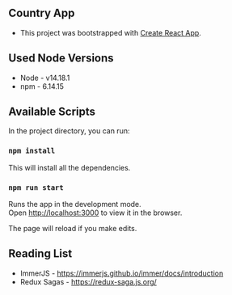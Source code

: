 ## Country App 

* This project was bootstrapped with [Create React App](https://github.com/facebook/create-react-app).

## Used Node Versions

* Node - v14.18.1
* npm - 6.14.15

## Available Scripts

In the project directory, you can run:

### `npm install`

This will install all the dependencies.

### `npm run start`

Runs the app in the development mode.<br />
Open [http://localhost:3000](http://localhost:3000) to view it in the browser.

The page will reload if you make edits.<br />

## Reading List

* ImmerJS - https://immerjs.github.io/immer/docs/introduction
* Redux Sagas - https://redux-saga.js.org/ 
